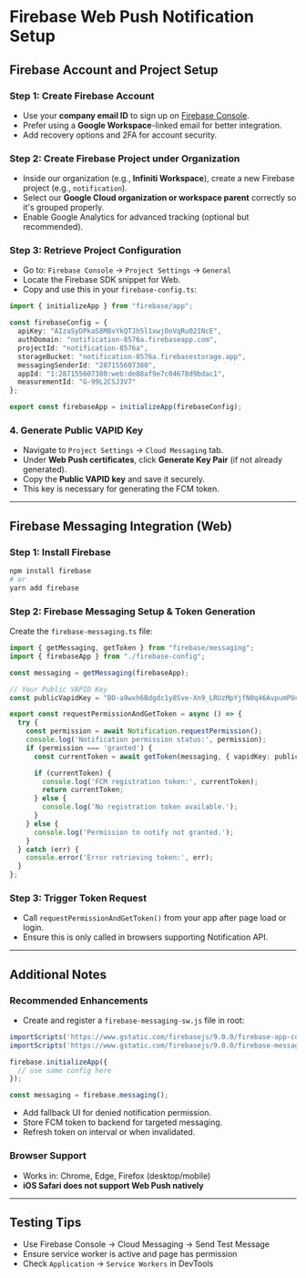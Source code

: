 
# Firebase Web Push Notification Setup

## Firebase Account and Project Setup

### Step 1: Create Firebase Account
- Use your **company email ID** to sign up on [Firebase Console](https://console.firebase.google.com/).
- Prefer using a **Google Workspace**-linked email for better integration.
- Add recovery options and 2FA for account security.

### Step 2: Create Firebase Project under Organization
- Inside our organization (e.g., **Infiniti Workspace**), create a new Firebase project (e.g., `notification`).
- Select our **Google Cloud organization or workspace parent** correctly so it's grouped properly.
- Enable Google Analytics for advanced tracking (optional but recommended).

### Step 3: Retrieve Project Configuration
- Go to: `Firebase Console` → `Project Settings` → `General`
- Locate the Firebase SDK snippet for Web.
- Copy and use this in your `firebase-config.ts`:

```ts
import { initializeApp } from "firebase/app";

const firebaseConfig = {
  apiKey: "AIzaSyDPkaS8M8vYkQTJh5l1xwjOoVqRu021NcE",
  authDomain: "notification-8576a.firebaseapp.com",
  projectId: "notification-8576a",
  storageBucket: "notification-8576a.firebasestorage.app",
  messagingSenderId: "287155607380",
  appId: "1:287155607380:web:de88af9e7c04678d9bdac1",
  measurementId: "G-99L2CSJ3V7"
};

export const firebaseApp = initializeApp(firebaseConfig);
```

### 4. Generate Public VAPID Key
- Navigate to `Project Settings` → `Cloud Messaging` tab.
- Under **Web Push certificates**, click **Generate Key Pair** (if not already generated).
- Copy the **Public VAPID key** and save it securely.
- This key is necessary for generating the FCM token.

---

## Firebase Messaging Integration (Web)

### Step 1: Install Firebase
```bash
npm install firebase
# or
yarn add firebase
```

### Step 2: Firebase Messaging Setup & Token Generation
Create the `firebase-messaging.ts` file:

```ts
import { getMessaging, getToken } from "firebase/messaging";
import { firebaseApp } from "./firebase-config";

const messaging = getMessaging(firebaseApp);

// Your Public VAPID Key
const publicVapidKey = "BO-a9wxh6Bdgdc1y8Sve-Xn9_LRUzMpYjfN0q46AvpumPUcbW_GMA3FxOQpoN5XoY9zgdmOh1ZnIcCiqDfJH0fI";

export const requestPermissionAndGetToken = async () => {
  try {
    const permission = await Notification.requestPermission();
    console.log('Notification permission status:', permission);
    if (permission === 'granted') {
      const currentToken = await getToken(messaging, { vapidKey: publicVapidKey });

      if (currentToken) {
        console.log('FCM registration token:', currentToken);
        return currentToken;
      } else {
        console.log('No registration token available.');
      }
    } else {
      console.log('Permission to notify not granted.');
    }
  } catch (err) {
    console.error('Error retrieving token:', err);
  }
};
```

### Step 3: Trigger Token Request
- Call `requestPermissionAndGetToken()` from your app after page load or login.
- Ensure this is only called in browsers supporting Notification API.

---

## Additional Notes

### Recommended Enhancements
- Create and register a `firebase-messaging-sw.js` file in root:
```js
importScripts('https://www.gstatic.com/firebasejs/9.0.0/firebase-app-compat.js');
importScripts('https://www.gstatic.com/firebasejs/9.0.0/firebase-messaging-compat.js');

firebase.initializeApp({
  // use same config here
});

const messaging = firebase.messaging();
```
- Add fallback UI for denied notification permission.
- Store FCM token to backend for targeted messaging.
- Refresh token on interval or when invalidated.

### Browser Support
- Works in: Chrome, Edge, Firefox (desktop/mobile)
- **iOS Safari does not support Web Push natively**

---

## Testing Tips
- Use Firebase Console → Cloud Messaging → Send Test Message
- Ensure service worker is active and page has permission
- Check `Application` → `Service Workers` in DevTools

